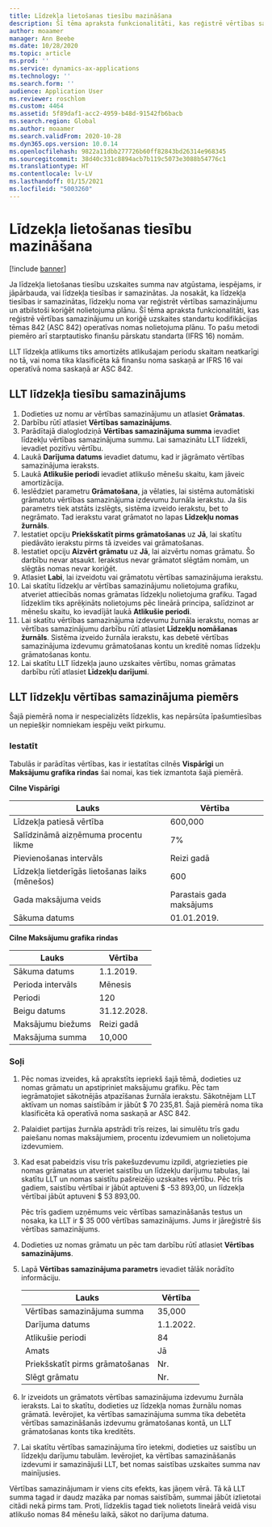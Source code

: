 ```yaml
---
title: Līdzekļa lietošanas tiesību mazināšana
description: Šī tēma apraksta funkcionalitāti, kas reģistrē vērtības samazinājumu un koriģē uzskaites standartu kodifikācijas tēmas 842 (ASC 842) operatīvas nomas līdzekļu novecošanas grafiku.
author: moaamer
manager: Ann Beebe
ms.date: 10/28/2020
ms.topic: article
ms.prod: ''
ms.service: dynamics-ax-applications
ms.technology: ''
ms.search.form: ''
audience: Application User
ms.reviewer: roschlom
ms.custom: 4464
ms.assetid: 5f89daf1-acc2-4959-b48d-91542fb6bacb
ms.search.region: Global
ms.author: moaamer
ms.search.validFrom: 2020-10-28
ms.dyn365.ops.version: 10.0.14
ms.openlocfilehash: 9822a11dbb277726b60ff82843bd26314e968345
ms.sourcegitcommit: 38d40c331c8894acb7b119c5073e3088b54776c1
ms.translationtype: HT
ms.contentlocale: lv-LV
ms.lasthandoff: 01/15/2021
ms.locfileid: "5003260"
---
```

# <a name="impair-right-of-use-assets"></a>Līdzekļa lietošanas tiesību mazināšana

[!include [banner](../includes/banner.md)]

Ja līdzekļa lietošanas tiesību uzskaites summa nav atgūstama, iespējams, ir jāpārbauda, vai līdzekļa tiesības ir samazinātas. Ja nosakāt, ka līdzekļa tiesības ir samazinātas, līdzekļu noma var reģistrēt vērtības samazinājumu un atbilstoši koriģēt nolietojuma plānu. Šī tēma apraksta funkcionalitāti, kas reģistrē vērtības samazinājumu un koriģē uzskaites standartu kodifikācijas tēmas 842 (ASC 842) operatīvas nomas nolietojuma plānu. To pašu metodi piemēro arī starptautisko finanšu pārskatu standarta (IFRS 16) nomām.

LLT līdzekļa atlikums tiks amortizēts atlikušajam periodu skaitam neatkarīgi no tā, vai noma tika klasificēta kā finanšu noma saskaņā ar IFRS 16 vai operatīvā noma saskaņā ar ASC 842.

## <a name="impair-an-rou-asset"></a>LLT līdzekļa tiesību samazinājums

1. Dodieties uz nomu ar vērtības samazinājumu un atlasiet **Grāmatas**.
2. Darbību rūtī atlasiet **Vērtības samazinājums**.
3. Parādītajā dialoglodziņā **Vērtības samazinājuma summa** ievadiet līdzekļu vērtības samazinājuma summu. Lai samazinātu LLT līdzekli, ievadiet pozitīvu vērtību.
4. Laukā **Darījuma datums** ievadiet datumu, kad ir jāgrāmato vērtības samazinājuma ieraksts.
5. Laukā **Atlikušie periodi** ievadiet atlikušo mēnešu skaitu, kam jāveic amortizācija.
6. Ieslēdziet parametru **Grāmatošana**, ja vēlaties, lai sistēma automātiski grāmatotu vērtības samazinājuma izdevumu žurnāla ierakstu. Ja šis parametrs tiek atstāts izslēgts, sistēma izveido ierakstu, bet to negrāmato. Tad ierakstu varat grāmatot no lapas **Līdzekļu nomas žurnāls**.
7. Iestatiet opciju **Priekšskatīt pirms grāmatošanas** uz **Jā**, lai skatītu piedāvāto ierakstu pirms tā izveides vai grāmatošanas.
8. Iestatiet opciju **Aizvērt grāmatu** uz **Jā**, lai aizvērtu nomas grāmatu. Šo darbību nevar atsaukt. Ierakstus nevar grāmatot slēgtām nomām, un slēgtās nomas nevar koriģēt.
9. Atlasiet **Labi**, lai izveidotu vai grāmatotu vērtības samazinājuma ierakstu.
10. Lai skatītu līdzekļu ar vērtības samazinājumu nolietojuma grafiku, atveriet attiecībās nomas grāmatas līdzekļu nolietojuma grafiku. Tagad līdzeklim tiks aprēķināts nolietojums pēc lineārā principa, salīdzinot ar mēnešu skaitu, ko ievadījāt laukā **Atlikušie periodi**.
11. Lai skatītu vērtības samazinājuma izdevumu žurnāla ierakstu, nomas ar vērtības samazinājumu darbību rūtī atlasiet **Līdzekļu nomāšanas žurnāls**. Sistēma izveido žurnāla ierakstu, kas debetē vērtības samazinājuma izdevumu grāmatošanas kontu un kreditē nomas līdzekļu grāmatošanas kontu.
12. Lai skatītu LLT līdzekļa jauno uzskaites vērtību, nomas grāmatas darbību rūtī atlasiet **Līdzekļu darījumi**.

## <a name="example-of-rou-asset-impairment"></a>LLT līdzekļu vērtības samazinājuma piemērs

Šajā piemērā noma ir nespecializēts līdzeklis, kas nepārsūta īpašumtiesības un nepiešķir nomniekam iespēju veikt pirkumu.

### <a name="setup"></a>Iestatīt

Tabulās ir parādītas vērtības, kas ir iestatītas cilnēs **Vispārīgi** un **Maksājumu grafika rindas** šai nomai, kas tiek izmantota šajā piemērā.

**Cilne Vispārīgi**

| Lauks                      | Vērtība            |
|----------------------------|------------------|
| Līdzekļa patiesā vērtība    | 600,000          |
| Salīdzināmā aizņēmuma procentu likme | 7%               |
| Pievienošanas intervāls       | Reizi gadā         |
| Līdzekļa lietderīgās lietošanas laiks (mēnešos) | 600              |
| Gada maksājuma veids               | Parastais gada maksājums |
| Sākuma datums          | 01.01.2019.       |

**Cilne Maksājumu grafika rindas**

| Lauks             | Vērtība      |
|-------------------|------------|
| Sākuma datums        | 1.1.2019.   |
| Perioda intervāls   | Mēnesis    |
| Periodi           | 120        |
| Beigu datums          | 31.12.2028. |
| Maksājumu biežums | Reizi gadā   |
| Maksājuma summa    | 10,000     |

### <a name="steps"></a>Soļi

1. Pēc nomas izveides, kā aprakstīts iepriekš šajā tēmā, dodieties uz nomas grāmatu un apstipriniet maksājumu grafiku. Pēc tam iegrāmatojiet sākotnējās atpazīšanas žurnāla ierakstu. Sākotnējam LLT aktīvam un nomas saistībām ir jābūt $ 70 235,81. Šajā piemērā noma tika klasificēta kā operatīvā noma saskaņā ar ASC 842.
2. Palaidiet partijas žurnāla apstrādi trīs reizes, lai simulētu trīs gadu paiešanu nomas maksājumiem, procentu izdevumiem un nolietojuma izdevumiem.
3. Kad esat pabeidzis visu trīs pakešuzdevumu izpildi, atgriezieties pie nomas grāmatas un atveriet saistību un līdzekļu darījumu tabulas, lai skatītu LLT un nomas saistītu pašreizējo uzskaites vērtību. Pēc trīs gadiem, saistību vērtībai ir jābūt aptuveni $ -53 893,00, un līdzekļa vērtībai jābūt aptuveni $ 53 893,00. 

    Pēc trīs gadiem uzņēmums veic vērtības samazināšanās testus un nosaka, ka LLT ir $ 35 000 vērtības samazinājums. Jums ir jāreģistrē šis vērtības samazinājums.
    
4. Dodieties uz nomas grāmatu un pēc tam darbību rūtī atlasiet **Vērtības samazinājums**.
5. Lapā **Vērtības samazinājuma parametrs** ievadiet tālāk norādīto informāciju.

    | Lauks                  | Vērtība    |
    |------------------------|----------|
    | Vērtības samazinājuma summa      | 35,000   |
    | Darījuma datums       | 1.1.2022. |
    | Atlikušie periodi      | 84       |
    | Amats                   | Jā      |
    | Priekšskatīt pirms grāmatošanas | Nr.       |
    | Slēgt grāmatu             | Nr.       |

6. Ir izveidots un grāmatots vērtības samazinājuma izdevumu žurnāla ieraksts. Lai to skatītu, dodieties uz līdzekļa nomas žurnālu nomas grāmatā. Ievērojiet, ka vērtības samazinājuma summa tika debetēta vērtības samazināšanās izdevumu grāmatošanas kontā, un LLT grāmatošanas konts tika kreditēts.
7. Lai skatītu vērtības samazinājuma tīro ietekmi, dodieties uz saistību un līdzekļu darījumu tabulām. Ievērojiet, ka vērtības samazināšanās izdevumi ir samazinājuši LLT, bet nomas saistības uzskaites summa nav mainījusies.

Vērtības samazinājumam ir viens cits efekts, kas jāņem vērā. Tā kā LLT summa tagad ir daudz mazāka par nomas saistībām, summai jābūt izlietotai citādi nekā pirms tam. Proti, līdzeklis tagad tiek nolietots lineārā veidā visu atlikušo nomas 84 mēnešu laikā, sākot no darījuma datuma.
